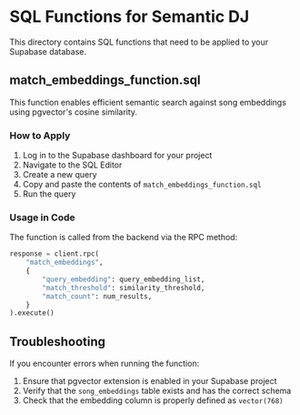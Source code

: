 # SQL Functions for Semantic DJ

This directory contains SQL functions that need to be applied to your Supabase database.

## match_embeddings_function.sql

This function enables efficient semantic search against song embeddings using pgvector's cosine similarity.

### How to Apply

1. Log in to the Supabase dashboard for your project
2. Navigate to the SQL Editor
3. Create a new query
4. Copy and paste the contents of `match_embeddings_function.sql`
5. Run the query

### Usage in Code

The function is called from the backend via the RPC method:

```python
response = client.rpc(
    "match_embeddings",
    {
        "query_embedding": query_embedding_list,
        "match_threshold": similarity_threshold,
        "match_count": num_results,
    }
).execute()
```

## Troubleshooting

If you encounter errors when running the function:

1. Ensure that pgvector extension is enabled in your Supabase project
2. Verify that the `song_embeddings` table exists and has the correct schema
3. Check that the embedding column is properly defined as `vector(768)` 